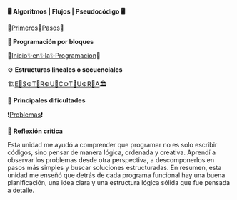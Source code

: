 **🖥️ Algoritmos | Flujos | Pseudocódigo 🖥️**

👣[Primeros🏁Pasos](Algoritmos.md)👣

**🧱 Programación por bloques**

🚀[Inicio✨en✨la✨Programacion](Bloques.md)🚀



⚙️ **Estructuras lineales o secuenciales**

🏗️[E🔧S⚙️T🔧R⚙️U🔧C⚙️T🔧U⚙️R🔧A](Estructura.md)🏛️

🚧 **Principales dificultades**

❗[Problemas](Dificultades.md)❗

💭 **Reflexión crítica**

Esta unidad me ayudó a comprender que programar no es solo escribir códigos, sino pensar de manera lógica, ordenada y creativa. Aprendí a observar los problemas desde otra perspectiva, a descomponerlos en pasos más simples y buscar soluciones estructuradas.
En resumen, esta unidad me enseñó que detrás de cada programa funcional hay una buena planificación, una idea clara y una estructura lógica sólida que fue pensada a detalle.
